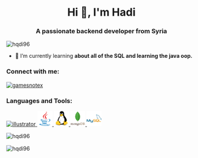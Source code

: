 <h1 align="center">Hi 👋, I'm Hadi</h1>
<h3 align="center">A passionate backend developer from Syria</h3>

<p align="left"> <img src="https://komarev.com/ghpvc/?username=hqdi96&label=Profile%20views&color=0e75b6&style=flat" alt="hqdi96" /> </p>

- 🌱 I’m currently learning **about all of the SQL and learning the java oop.**

<h3 align="left">Connect with me:</h3>
<p align="left">
<a href="https://twitter.com/gamesnotex" target="blank"><img align="center" src="https://raw.githubusercontent.com/rahuldkjain/github-profile-readme-generator/master/src/images/icons/Social/twitter.svg" alt="gamesnotex" height="30" width="40" /></a>
</p>

<h3 align="left">Languages and Tools:</h3>
<p align="left"> <a href="https://www.adobe.com/in/products/illustrator.html" target="_blank" rel="noreferrer"> <img src="https://www.vectorlogo.zone/logos/adobe_illustrator/adobe_illustrator-icon.svg" alt="illustrator" width="40" height="40"/> </a> <a href="https://www.java.com" target="_blank" rel="noreferrer"> <img src="https://raw.githubusercontent.com/devicons/devicon/master/icons/java/java-original.svg" alt="java" width="40" height="40"/> </a> <a href="https://www.linux.org/" target="_blank" rel="noreferrer"> <img src="https://raw.githubusercontent.com/devicons/devicon/master/icons/linux/linux-original.svg" alt="linux" width="40" height="40"/> </a> <a href="https://www.mongodb.com/" target="_blank" rel="noreferrer"> <img src="https://raw.githubusercontent.com/devicons/devicon/master/icons/mongodb/mongodb-original-wordmark.svg" alt="mongodb" width="40" height="40"/> </a> <a href="https://www.mysql.com/" target="_blank" rel="noreferrer"> <img src="https://raw.githubusercontent.com/devicons/devicon/master/icons/mysql/mysql-original-wordmark.svg" alt="mysql" width="40" height="40"/> </a> </p>

<p><img align="center" src="https://github-readme-stats.vercel.app/api/top-langs?username=hqdi96&show_icons=true&locale=en&layout=compact" alt="hqdi96" /></p>

<p><img align="center" src="https://github-readme-streak-stats.herokuapp.com/?user=hqdi96&" alt="hqdi96" /></p>
